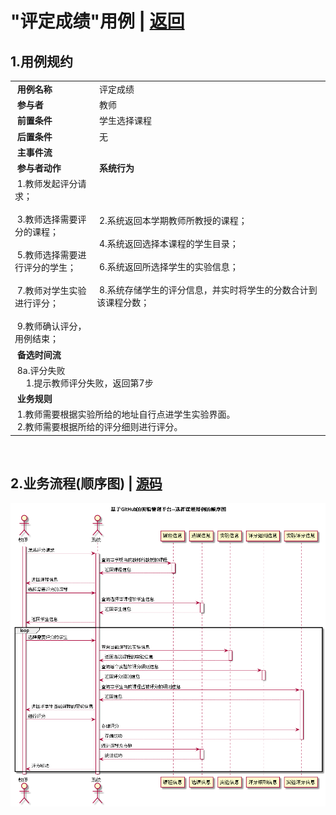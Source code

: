 # "评定成绩"用例 | [返回](../README.md#6)

## 1.用例规约

<table>
    <tr>
        <td width="150"> <b>&nbsp;用例名称</b></td>
        <td colspan="2" width="700">&nbsp;评定成绩</td>
    </tr>
    <tr>
        <td width="150"> <b>&nbsp;参与者</b></td>
        <td colspan="2" width="700">&nbsp;教师</td>
    </tr>
    <tr>
        <td width="150"> <b>&nbsp;前置条件</b></td>
        <td colspan="2" width="700">&nbsp;学生选择课程</td>
    </tr>
    <tr>
        <td width="150"> <b>&nbsp;后置条件</b></td>
        <td colspan="2" width="700">&nbsp;无</td>
    </tr>
    <tr>
        <td colspan="3" width="200"> <b>&nbsp;主事件流</b></td>
    </tr>
    <tr>
        <td colspan="2" width="180"> <b>&nbsp;参与者动作</b></td>
        <td width="410"> <b>&nbsp;系统行为</b></td>
    </tr>
    <tr>
        <td colspan="2" width="180">
            <span>&nbsp;1.教师发起评分请求；</span>
            <br>
            <span>&nbsp;</span>
            <br>
            <span>&nbsp;3.教师选择需要评分的课程；</span>
            <br>
            <span>&nbsp;</span>
            <br>
            <span>&nbsp;5.教师选择需要进行评分的学生；</span>
            <br>
            <span>&nbsp;</span>
            <br>
            <span>&nbsp;7.教师对学生实验进行评分；</span>
            <br>
            <span>&nbsp;</span>
            <br>
            <span>&nbsp;9.教师确认评分，用例结束；</span>
        </td>
        <td width="480">
            <span>&nbsp;</span>
            <br>
            <span>&nbsp;2.系统返回本学期教师所教授的课程；</span>
            <br>
            <span>&nbsp;</span>
            <br>
            <span>&nbsp;4.系统返回选择本课程的学生目录；</span>
            <br>
            <span>&nbsp;</span>
            <br>
            <span>&nbsp;6.系统返回所选择学生的实验信息；</span>
            <br>
            <span>&nbsp;</span>
            <br>
            <span>&nbsp;8.系统存储学生的评分信息，并实时将学生的分数合计到该课程分数；</span>
            <br>
            <span>&nbsp;</span>
        </td>
    </tr>
    <tr>
        <td colspan="3" width="200"> <b>&nbsp;备选时间流</b></td>
    </tr>
    <tr>
        <td colspan="3" width="200">
            <span>&nbsp;8a.评分失败</span>
            <br>
            <span>&nbsp;&emsp;1.提示教师评分失败，返回第7步</span>
        </td>
    </tr>
    <tr>
        <td colspan="3" width="200"> <b>&nbsp;业务规则</b></td>
    </tr>
    <tr>
        <td colspan="3" width="200">
            <span>&nbsp;1.教师需要根据实验所给的地址自行点进学生实验界面。</span>
            <br>
            <span>&nbsp;2.教师需要根据所给的评分细则进行评分。</span>
        </td>
    </tr>
</table>

<br>

## 2.业务流程(顺序图) | [源码](../puml/JudgeScore.puml)
![img](../picture/JudgeScoreSe.png)